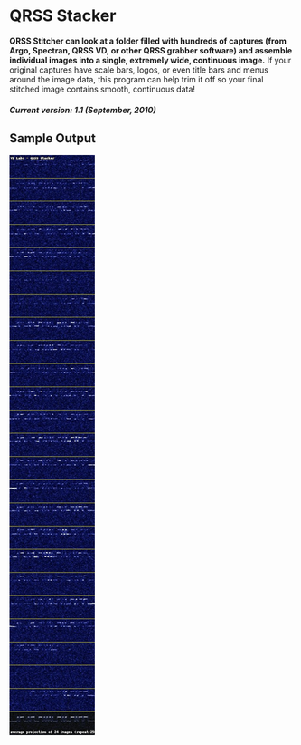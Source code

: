 # QRSS Stacker

**QRSS Stitcher can look at a folder filled with hundreds of captures (from Argo, Spectran, QRSS VD, or other QRSS grabber software) and assemble individual images into a single, extremely wide, continuous image.** If your original captures have scale bars, logos, or even title bars and menus around the image data, this program can help trim it off so your final stitched image contains smooth, continuous data! 

##### Current version: 1.1 (September, 2010)

## Sample Output
![](/img/qrss_stacked_projection.jpg)
